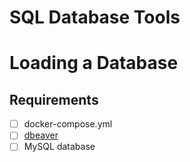 # SQL Database Tools

# Loading a Database
## Requirements
- [ ] docker-compose.yml
- [ ] [dbeaver](https://dbeaver.com/download/)
- [ ] MySQL database

